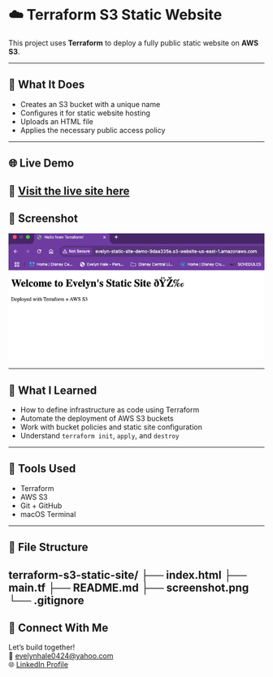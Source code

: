 # ☁️ Terraform S3 Static Website

This project uses **Terraform** to deploy a fully public static website on **AWS S3**.

---

## 🚀 What It Does
- Creates an S3 bucket with a unique name
- Configures it for static website hosting
- Uploads an HTML file
- Applies the necessary public access policy

---

## 🌐 Live Demo

🔗 [Visit the live site here](http://evelyn-static-site-demo-9daa335e.s3-website-us-east-1.amazonaws.com)
---

## 📸 Screenshot

![Live Website Screenshot](screenshot.png)

---

## 🧠 What I Learned

- How to define infrastructure as code using Terraform
- Automate the deployment of AWS S3 buckets
- Work with bucket policies and static site configuration
- Understand `terraform init`, `apply`, and `destroy`

---

## 🧰 Tools Used

- Terraform
- AWS S3
- Git + GitHub
- macOS Terminal

---

## 📂 File Structure

terraform-s3-static-site/
├── index.html
├── main.tf
├── README.md
├── screenshot.png
└── .gitignore
---

## 🤝 Connect With Me

Let’s build together!  
📧 evelynhale0424@yahoo.com  
🌐 [LinkedIn Profile](https://linkedin.com/in/evelyn-hale-a97080186/)

